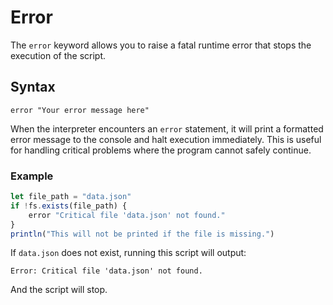 # Error

The `error` keyword allows you to raise a fatal runtime error that stops the execution of the script.

## Syntax

`error "Your error message here"`

When the interpreter encounters an `error` statement, it will print a formatted error message to the console and halt execution immediately. This is useful for handling critical problems where the program cannot safely continue.

### Example

```js
let file_path = "data.json"
if !fs.exists(file_path) {
    error "Critical file 'data.json' not found."
}
println("This will not be printed if the file is missing.")
```
If `data.json` does not exist, running this script will output:
```
Error: Critical file 'data.json' not found.
```
And the script will stop. 